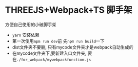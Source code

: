 # THREEJS+Webpack+TS 脚手架
方便自己使用的小破脚手架
- `yarn` 安装依赖
- 第一次使用`npm run dev`前 先`npm run build`一下
- dist文件夹不要删, 只有mycode文件夹才是webpack自动生成的
- 在mycode文件夹下,要新建入口文件夹, 要在`./for_webpack/mywebpackfunction.js`